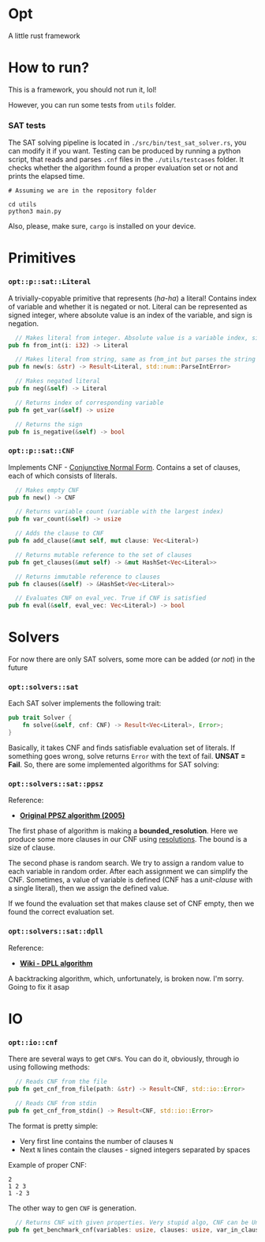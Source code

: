 # Opt
A little rust framework

# How to run?
This is a framework, you should not run it, lol!

However, you can run some tests from `utils` folder.
### SAT tests
The SAT solving pipeline is located in `./src/bin/test_sat_solver.rs`, you can modify it if you want. Testing can be produced by running a python script, that reads and parses `.cnf` files in the `./utils/testcases` folder. It checks whether the algorithm found a proper evaluation set or not and prints the elapsed time.

```shell
# Assuming we are in the repository folder

cd utils
python3 main.py
```

Also, please, make sure, `cargo` is installed on your device.

# Primitives
### `opt::p::sat::Literal`
A trivially-copyable primitive that represents (*ha-ha*) a literal! Contains index of variable and whether it is negated or not. Literal can be represented as signed integer, where absolute value is an index of the variable, and sign is negation.

```rust
  // Makes literal from integer. Absolute value is a variable index, sign is a sign.
pub fn from_int(i: i32) -> Literal

  // Makes literal from string, same as from_int but parses the string
pub fn new(s: &str) -> Result<Literal, std::num::ParseIntError>

  // Makes negated literal
pub fn neg(&self) -> Literal

  // Returns index of corresponding variable
pub fn get_var(&self) -> usize

  // Returns the sign
pub fn is_negative(&self) -> bool
```

### `opt::p::sat::CNF`
Implements CNF - [Conjunctive Normal Form](https://en.wikipedia.org/wiki/Conjunctive_normal_form). Contains a set of clauses, each of which consists of literals.

```rust
  // Makes empty CNF
pub fn new() -> CNF

  // Returns variable count (variable with the largest index)
pub fn var_count(&self) -> usize

  // Adds the clause to CNF
pub fn add_clause(&mut self, mut clause: Vec<Literal>)

  // Returns mutable reference to the set of clauses
pub fn get_clauses(&mut self) -> &mut HashSet<Vec<Literal>>

  // Returns immutable reference to clauses
pub fn clauses(&self) -> &HashSet<Vec<Literal>>

  // Evaluates CNF on eval_vec. True if CNF is satisfied
pub fn eval(&self, eval_vec: Vec<Literal>) -> bool
```

# Solvers
For now there are only SAT solvers, some more can be added (*or not*) in the future
### `opt::solvers::sat`
Each SAT solver implements the following trait:
```rust
pub trait Solver {
    fn solve(&self, cnf: CNF) -> Result<Vec<Literal>, Error>;
}
```
Basically, it takes CNF and finds satisfiable evaluation set of literals. If something goes wrong, solve returns `Error` with the text of fail. **UNSAT = Fail**. So, there are some implemented algorithms for SAT solving:
### `opt::solvers::sat::ppsz`
Reference:
 - [**Original PPSZ algorithm (2005)**](https://cseweb.ucsd.edu/~paturi/myPapers/pubs/PaturiPudlakSaksZane_2005_jacm.pdf)

The first phase of algorithm is making a **bounded_resolution**. Here we produce some more clauses in our CNF using [resolutions](https://en.wikipedia.org/wiki/Resolution_(logic)). The bound is a size of clause.

The second phase is random search. We try to assign a random value to each variable in random order. After each assignment we can simplify the CNF. Sometimes, a value of variable is defined (CNF has a *unit-clause* with a single literal), then we assign the defined value.

If we found the evaluation set that makes clause set of CNF empty, then we found the correct evaluation set.
### `opt::solvers::sat::dpll`
Reference:
 - [**Wiki - DPLL algorithm**](https://en.wikipedia.org/wiki/DPLL_algorithm)

A backtracking algorithm, which, unfortunately, is broken now. I'm sorry. Going to fix it asap
# IO
### `opt::io::cnf`
There are several ways to get `CNF`s. You can do it, obviously, through io using following methods:
```rust
  // Reads CNF from the file
pub fn get_cnf_from_file(path: &str) -> Result<CNF, std::io::Error>

  // Reads CNF from stdin
pub fn get_cnf_from_stdin() -> Result<CNF, std::io::Error>
```
The format is pretty simple: 
- Very first line contains the number of clauses `N`
- Next `N` lines contain the clauses - signed integers separated by spaces

Example of proper CNF:
```
2
1 2 3
1 -2 3
```

The other way to gen `CNF` is generation.
```rust
  // Returns CNF with given properties. Very stupid algo, CNF can be UnSAT!
pub fn get_benchmark_cnf(variables: usize, clauses: usize, var_in_clauses: usize) -> CNF
```
